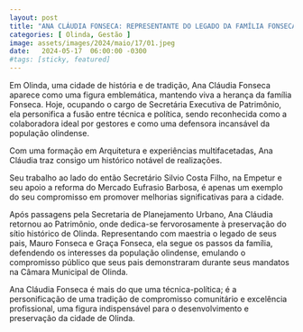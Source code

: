 ```yaml
---
layout: post
title: "ANA CLÁUDIA FONSECA: REPRESENTANTE DO LEGADO DA FAMÍLIA FONSECA EM OLINDA"
categories: [ Olinda, Gestão ]
image: assets/images/2024/maio/17/01.jpeg
date:   2024-05-17  06:00:00 -0300
#tags: [sticky, featured]
---
```

Em Olinda, uma cidade de história e de tradição, Ana Cláudia Fonseca aparece como uma figura emblemática, mantendo viva a herança da família Fonseca. Hoje, ocupando o cargo de Secretária Executiva de Patrimônio, ela personifica a fusão entre técnica e política, sendo reconhecida como a colaboradora ideal por gestores e como uma defensora incansável da população olindense.

Com uma formação em Arquitetura e experiências multifacetadas, Ana Cláudia traz consigo um histórico notável de realizações.

Seu trabalho ao lado do então Secretário Silvio Costa Filho, na Empetur e seu apoio a reforma do Mercado Eufrasio Barbosa, é apenas um exemplo do seu compromisso em promover melhorias significativas para a cidade.

Após passagens pela Secretaria de Planejamento Urbano, Ana Cláudia retornou ao Patrimônio, onde dedica-se fervorosamente à preservação do sítio histórico de Olinda. Representando com maestria o legado de seus pais, Mauro Fonseca e Graça Fonseca, ela segue os passos da família, defendendo os interesses da população olindense, emulando o compromisso público que seus pais demonstraram durante seus mandatos na Câmara Municipal de Olinda.

Ana Cláudia Fonseca é mais do que uma técnica-política; é a personificação de uma tradição de compromisso comunitário e excelência profissional, uma figura indispensável para o desenvolvimento e preservação da cidade de Olinda.